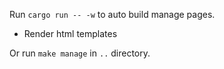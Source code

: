 Run `cargo run -- -w` to auto build manage pages.

- Render html templates

Or run `make manage` in `..` directory.